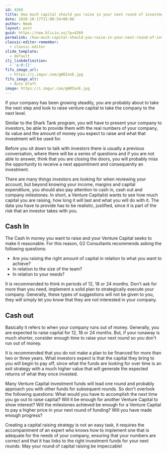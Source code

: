 ```yaml
---
id: 4269
title: How much capital should you raise in your next round of investment?
date: 2020-10-17T21:08:54+00:00
author: Newb
layout: post
guid: https://new.blicio.us/?p=4269
permalink: /how-much-capital-should-you-raise-in-your-next-round-of-investment/
classic-editor-remember:
  - classic-editor
slide_template:
  - default
ilj_linkdefinition:
  - 'a:0:{}'
fifu_image_url:
  - https://i.imgur.com/gW0IonE.jpg
fifu_image_alt:
  - Auto Draft
image: https://i.imgur.com/gW0IonE.jpg
---
```

If your company has been growing steadily, you are probably about to take the next step and look to raise venture capital to take the company to the next level.

Similar to the Shark Tank program, you will have to present your company to investors, be able to provide them with the real numbers of your company, its value and the amount of money you expect to raise and what that investment will be used for.

Before you sit down to talk with investors there is usually a previous conversation, where there will be a series of questions and if you are not able to answer, think that you are closing the doors, you will probably miss the opportunity to receive a next appointment and consequently an investment.

There are many things investors are looking for when reviewing your account, but beyond knowing your income, margins and capital expenditure, you should also pay attention to cash in, cash out and company milestones. In short, a Venture Capitalist wants to see how much capital you are raising, how long it will last and what you will do with it. The data you have to provide has to be realistic, justified, since it is part of the risk that an investor takes with you.

## Cash In

The Cash In money you want to raise and your Venture Capital seeks to make it reasonable. For this reason, G2 Consultants recommends asking the following questions:

  * Are you raising the right amount of capital in relation to what you want to achieve? 
  * In relation to the size of the team? 
  * In relation to your needs? 

It is recommended to think in periods of 12, 18 or 24 months. Don't ask for more than you need, implement a solid plan to strategically execute your company. Generally, these types of suggestions will not be given to you, they will simply let you know that they are not interested in your company.

## Cash out

Basically it refers to when your company runs out of money. Generally, you are expected to raise capital for 12, 18 or 24 months. But, if your runaway is much shorter, consider enough time to raise your next round so you don't run out of money.

It is recommended that you do not make a plan to be financed for more than two or three years. What investors expect is that the capital they bring to you will begin to pay off, since what the funds are looking for over time is an exit strategy with a much higher value that will generate the expected returns of what they once invested.

Many Venture Capital investment funds will lead one round and probably approach you with other funds for subsequent rounds. So don't overlook the following questions: What would you have to accomplish the next time you go out to raise capital? Will it be enough for another Venture Capital to show interest? Will the milestones achieved be enough for a Venture Capital to pay a higher price in your next round of funding? Will you have made enough progress?

Creating a capital raising strategy is not an easy task, it requires the accompaniment of an expert who knows how to implement one that is adequate for the needs of your company, ensuring that your numbers are correct and that it has links to the right investment funds for your next rounds. May your round of capital raising be impeccable!
